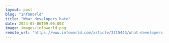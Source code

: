 ```yaml
---
layout: post
blog: "InfoWorld"
title: "What developers hate"
date: 2024-05-06T09:00:00Z
image: images/infoworld.png
remote_url: "https://www.infoworld.com/article/3715443/what-developers-hate.html#tk.rss_applicationdevelopment"
---
```

